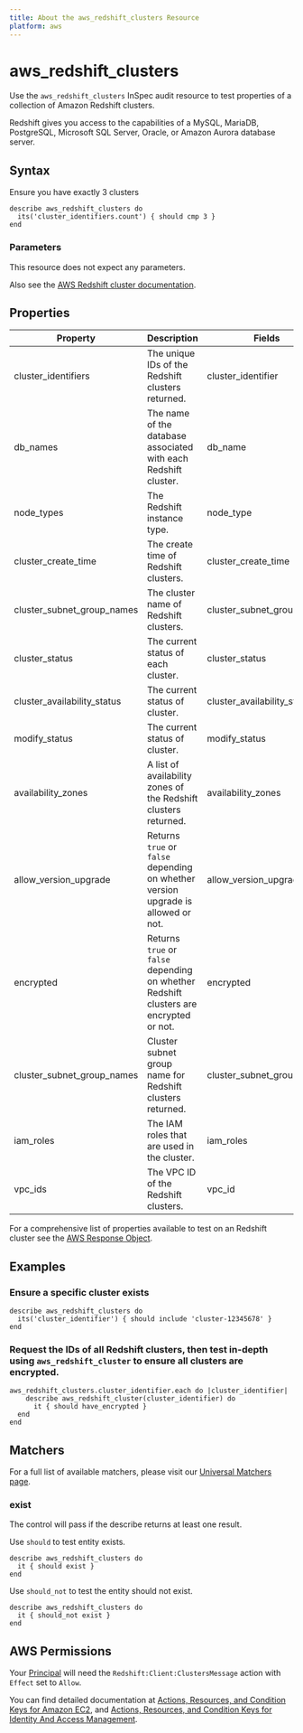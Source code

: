 ```yaml
---
title: About the aws_redshift_clusters Resource
platform: aws
---
```


# aws_redshift_clusters

Use the `aws_redshift_clusters` InSpec audit resource to test properties of a collection of Amazon Redshift clusters.

Redshift gives you access to the capabilities of a MySQL, MariaDB, PostgreSQL, Microsoft SQL Server, Oracle, or Amazon Aurora database server.

## Syntax

Ensure you have exactly 3 clusters

    describe aws_redshift_clusters do
      its('cluster_identifiers.count') { should cmp 3 }
    end

### Parameters

This resource does not expect any parameters.

Also see the [AWS Redshift cluster documentation](https://docs.aws.amazon.com/AWSCloudFormation/latest/UserGuide/aws-resource-redshift-cluster.html).

## Properties

|Property                     | Description|                                                                            Fields                     |
| ---                         | --- |                                                                                    ---                         |
|cluster_identifiers         | The unique IDs of the Redshift clusters returned. |                                     cluster_identifier          |
|db_names                    | The name of the database associated with each Redshift cluster. |                       db_name                     |
|node_types                  | The Redshift instance type. |                                                           node_type                   |
|cluster_create_time        | The create time of Redshift clusters. |                                                 cluster_create_time        |
|cluster_subnet_group_names| The cluster name of Redshift clusters. |                                                cluster_subnet_group_name |
|cluster_status              | The current status of each cluster. |                                                   cluster_status              |
|cluster_availability_status| The current status of cluster. |                                                        cluster_availability_status|
|modify_status               | The current status of cluster. |                                                        modify_status               |
|availability_zones          | A list of availability zones of the Redshift clusters returned. |                       availability_zones          |
|allow_version_upgrade        | Returns `true` or `false` depending on whether version upgrade is allowed or not. |     allow_version_upgrade        |
|encrypted                    | Returns `true` or `false` depending on whether Redshift clusters are encrypted or not. |encrypted                    |
|cluster_subnet_group_names   | Cluster subnet group name for Redshift clusters returned.  |                            cluster_subnet_group_name    |
|iam_roles                   | The IAM roles that are used in the cluster. |                                           iam_roles                   |
|vpc_ids                     | The VPC ID of the Redshift clusters. |                                                  vpc_id                      |

For a comprehensive list of properties available to test on an Redshift cluster see the [AWS Response Object](https://docs.aws.amazon.com/sdk-for-ruby/v3/api/Aws/Redshift/Client.html#describe_clusters-instance_method.html).

## Examples

### Ensure a specific cluster exists

    describe aws_redshift_clusters do
      its('cluster_identifier') { should include 'cluster-12345678' }
    end

### Request the IDs of all Redshift clusters, then test in-depth using `aws_redshift_cluster` to ensure all clusters are encrypted.

    aws_redshift_clusters.cluster_identifier.each do |cluster_identifier|
        describe aws_redshift_cluster(cluster_identifier) do
          it { should have_encrypted }
      end
    end

## Matchers

For a full list of available matchers, please visit our [Universal Matchers page](https://www.inspec.io/docs/reference/matchers/).

### exist

The control will pass if the describe returns at least one result.

Use `should` to test entity exists.

    describe aws_redshift_clusters do
      it { should exist }
    end

Use `should_not` to test the entity should not exist.

    describe aws_redshift_clusters do
      it { should_not exist }
    end

## AWS Permissions

Your [Principal](https://docs.aws.amazon.com/IAM/latest/UserGuide/intro-structure.html#intro-structure-principal) will need the `Redshift:Client:ClustersMessage` action with `Effect` set to `Allow`.

You can find detailed documentation at [Actions, Resources, and Condition Keys for Amazon EC2](https://docs.aws.amazon.com/IAM/latest/UserGuide/list_amazonec2.html), and [Actions, Resources, and Condition Keys for Identity And Access Management](https://docs.aws.amazon.com/IAM/latest/UserGuide/list_identityandaccessmanagement.html).
